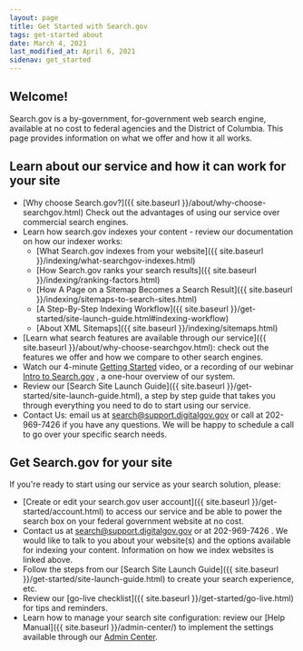 ```yaml
---
layout: page
title: Get Started with Search.gov
tags: get-started about
date: March 4, 2021
last_modified_at: April 6, 2021
sidenav: get_started
---
```


## Welcome!

Search.gov is a by-government, for-government web search engine, available at no cost to federal agencies and the District of Columbia. This page provides information on what we offer and how it all works.

## Learn about our service and how it can work for your site

* [Why choose Search.gov?]({{ site.baseurl }}/about/why-choose-searchgov.html) Check out the advantages of using our service over commercial search engines.
* Learn how search.gov indexes your content - review our documentation on how our indexer works:
  * [What Search.gov indexes from your website]({{ site.baseurl }}/indexing/what-searchgov-indexes.html)
  * [How Search.gov ranks your search results]({{ site.baseurl }}/indexing/ranking-factors.html)
  * [How A Page on a Sitemap Becomes a Search Result]({{ site.baseurl }}/indexing/sitemaps-to-search-sites.html)
  * [A Step-By-Step Indexing Workflow]({{ site.baseurl }}/get-started/site-launch-guide.html#indexing-workflow)
  * [About XML Sitemaps]({{ site.baseurl }}/indexing/sitemaps.html)
* [Learn what search features are available through our service]({{ site.baseurl }}/about/why-choose-searchgov.html): check out the features we offer and how we compare to other search engines.
* Watch our 4-minute [Getting Started](https://www.youtube.com/watch?v=p-y9T23ziEg)  video, or a recording of our webinar [Intro to Search.gov](https://search.gov/get-started/training.html) , a one-hour overview of our system.
* Review our [Search Site Launch Guide]({{ site.baseurl }}/get-started/site-launch-guide.html), a step by step guide that takes you through everything you need to do to start using our service.
* Contact Us: email us at search@support.digitalgov.gov or call at 202-969-7426 if you have any questions. We will be happy to schedule a call to go over your specific search needs.

## Get Search.gov for your site

If you're ready to start using our service as your search solution, please:

* [Create or edit your search.gov user account]({{ site.baseurl }}/get-started/account.html) to access our service and be able to power the search box on your federal government website at no cost.
* Contact us at search@support.digitalgov.gov or at 202-969-7426 . We would like to talk to you about your website(s) and the options available for indexing your content. Information on how we index websites is linked above.
* Follow the steps from our [Search Site Launch Guide]({{ site.baseurl }}/get-started/site-launch-guide.html) to create your search experience, etc.
* Review our [go-live checklist]({{ site.baseurl }}/get-started/go-live.html) for tips and reminders.
* Learn how to manage your search site configuration: review our [Help Manual]({{ site.baseurl }}/admin-center/) to implement the settings available through our [Admin Center](https://search.usa.gov/login).